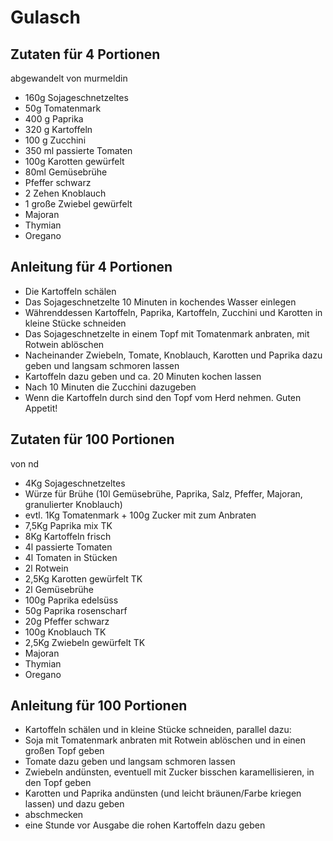 # Gulasch
## Zutaten für 4 Portionen
abgewandelt von murmeldin
* 160g Sojageschnetzeltes
* 50g Tomatenmark
* 400 g Paprika
* 320 g Kartoffeln
* 100 g Zucchini
* 350 ml passierte Tomaten
* 100g Karotten gewürfelt
* 80ml Gemüsebrühe
* Pfeffer schwarz
* 2 Zehen Knoblauch
* 1 große Zwiebel gewürfelt
* Majoran
* Thymian
* Oregano

## Anleitung für 4 Portionen
* Die Kartoffeln schälen
* Das Sojageschnetzelte 10 Minuten in kochendes Wasser einlegen
* Währenddessen Kartoffeln, Paprika, Kartoffeln, Zucchini und Karotten in kleine Stücke schneiden
* Das Sojageschnetzelte in einem Topf mit Tomatenmark anbraten, mit Rotwein ablöschen
* Nacheinander Zwiebeln, Tomate, Knoblauch, Karotten und Paprika dazu geben und langsam schmoren lassen
* Kartoffeln dazu geben und ca. 20 Minuten kochen lassen
* Nach 10 Minuten die Zucchini dazugeben
* Wenn die Kartoffeln durch sind den Topf vom Herd nehmen. Guten Appetit!

## Zutaten für 100 Portionen
von nd
* 4Kg Sojageschnetzeltes
* Würze für Brühe (10l Gemüsebrühe, Paprika, Salz, Pfeffer, Majoran, granulierter Knoblauch)
* evtl. 1Kg Tomatenmark + 100g Zucker mit zum Anbraten
* 7,5Kg Paprika mix TK
* 8Kg Kartoffeln frisch
* 4l passierte Tomaten
* 4l Tomaten in Stücken
* 2l Rotwein
* 2,5Kg Karotten gewürfelt TK
* 2l Gemüsebrühe
* 100g Paprika edelsüss
* 50g Paprika rosenscharf
* 20g Pfeffer schwarz
* 100g Knoblauch TK
* 2,5Kg Zwiebeln gewürfelt TK
* Majoran
* Thymian
* Oregano

## Anleitung für 100 Portionen
* Kartoffeln schälen und in kleine Stücke schneiden, parallel dazu:
* Soja mit Tomatenmark anbraten mit Rotwein ablöschen und in einen großen Topf geben
* Tomate dazu geben und langsam schmoren lassen
* Zwiebeln andünsten, eventuell mit Zucker bisschen karamellisieren, in den Topf geben
* Karotten und Paprika andünsten (und leicht bräunen/Farbe kriegen lassen) und dazu geben
* abschmecken
* eine Stunde vor Ausgabe die rohen Kartoffeln dazu geben
